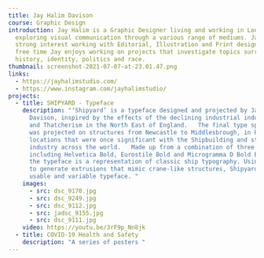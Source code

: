 ```yaml
---
title: Jay Halim Davison
course: Graphic Design
introduction: Jay Halim is a Graphic Designer living and working in London,
  exploring visual communication through a various range of mediums. Jay has a
  strong interest working with Editorial, Illustration and Print design. In his
  free time Jay enjoys working on projects that investigate topics surrounding
  history, identity, politics and race.
thumbnail: screenshot-2021-07-07-at-23.01.47.png
links:
  - https://jayhalimstudio.com/
  - https://www.instagram.com/jayhalimstudio/
projects:
  - title: SHIPYARD - Typeface
    description: "‘Shipyard’ is a typeface designed and projected by Jay Halim
      Davison, inspired by the effects of the declining industrial industries
      and Thatcherism in the North East of England.   The final type specimen
      was projected on structures from Newcastle to Middlesbrough, in key
      locations that were once significant with the Shipbuilding and steel
      industry across the world.   Made up from a combination of three fonts
      including Helvetica Bold, Eurostile Bold and Microgramma D Bold Extended,
      the typeface is a representation of classic ship typography. Using Glyphs
      to generate extrusions that mimic crane-like structures, Shipyard is a
      usable and variable typeface. "
    images:
      - src: dsc_9170.jpg
      - src: dsc_9249.jpg
      - src: dsc_9112.jpg
      - src: jadsc_9155.jpg
      - src: dsc_9111.jpg
    video: https://youtu.be/3rF9p_Nn8jk
  - title: COVID-19 Health and Safety
    description: "A series of posters "
---
```


